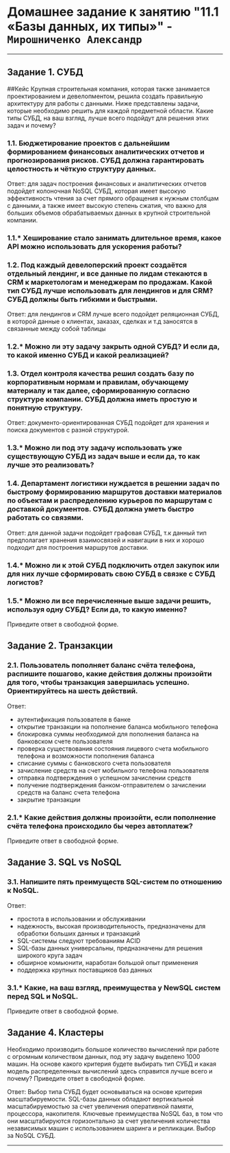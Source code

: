 # Домашнее задание к занятию "11.1 «Базы данных, их типы»" - `Мирошниченко Александр`

---

## Задание 1. СУБД
##Кейс
Крупная строительная компания, которая также занимается проектированием и девелопментом, решила создать правильную архитектуру для работы с данными. Ниже представлены задачи, которые необходимо решить для каждой предметной области.
Какие типы СУБД, на ваш взгляд, лучше всего подойдут для решения этих задач и почему?

### 1.1. Бюджетирование проектов с дальнейшим формированием финансовых аналитических отчетов и прогнозирования рисков. СУБД должна гарантировать целостность и чёткую структуру данных.
 Ответ:  для задач построения  финансовых и аналитических отчетов   подойдет колоночная  NoSQL  СУБД, которая имеет высокую эффективность  чтения за счет прямого обращения к нужным столбцам с данными, а также имеет высокую степень сжатия, что важно для больших объемов обрабатываемых данных  в крупной строительной  компании. 

### 1.1.* Хеширование стало занимать длительное время, какое API можно использовать для ускорения работы?

### 1.2. Под каждый девелоперский проект создаётся отдельный лендинг, и все данные по лидам стекаются в CRM к маркетологам и менеджерам по продажам. Какой тип СУБД лучше использовать для лендингов и для CRM? СУБД должны быть гибкими и быстрыми.
 Ответ:   для лендингов и CRM лучше всего подойдет  реляционная СУБД,  в которой данные о клиентах, заказах, сделках и т.д  заносятся  в связанные между собой таблицы 

### 1.2.* Можно ли эту задачу закрыть одной СУБД? И если да, то какой именно СУБД и какой реализацией?
### 1.3. Отдел контроля качества решил создать базу по корпоративным нормам и правилам, обучающему материалу и так далее, сформированную согласно структуре компании. СУБД должна иметь простую и понятную структуру.
 Ответ:  документо-ориентированная СУБД   подойдет  для хранения  и поиска документов  с разной структурой.    

### 1.3.* Можно ли под эту задачу использовать уже существующую СУБД из задач выше и если да, то как лучше это реализовать?

### 1.4. Департамент логистики нуждается в решении задач по быстрому формированию маршрутов доставки материалов по объектам и распределению курьеров по маршрутам с доставкой документов. СУБД должна уметь быстро работать со связями.
  Ответ: для данной задачи подойдет  графовая  СУБД, т.к  данный тип предполагает хранения взаимосвязей и навигации в них и хорошо подходит для построения маршрутов доставки.

### 1.4.* Можно ли к этой СУБД подключить отдел закупок или для них лучше сформировать свою СУБД в связке с СУБД логистов?
### 1.5.* Можно ли все перечисленные выше задачи решить, используя одну СУБД? Если да, то какую именно?
Приведите ответ в свободной форме.

## Задание 2. Транзакции

### 2.1. Пользователь пополняет баланс счёта телефона, распишите пошагово, какие действия должны произойти для того, чтобы транзакция завершилась успешно. Ориентируйтесь на шесть действий.
  Ответ:  
 - аутентификация пользователя в банке
 - открытие транзакции на  пополнение  баланса мобильного телефона   
 - блокировка  суммы необходимой для  пополнения  баланса на банковском  счете пользователя
 - проверка  существования состояния  лицевого счета мобильного телефона  и возможности пополнения   баланса
 - списание  суммы с  банковского счета пользователя
 - зачисление средств на счет мобильного телефона пользователя
 - отправка подтверждения о  успешном  зачислении   средств 
 - получение подтверждения банком-отправителем о зачислении средств на баланс счета телефона
 - закрытие транзакции 

### 2.1.* Какие действия должны произойти, если пополнение счёта телефона происходило бы через автоплатеж?
Приведите ответ в свободной форме.

## Задание 3. SQL vs NoSQL
### 3.1. Напишите пять преимуществ SQL-систем по отношению к NoSQL.
 Ответ:  
- простота  в использовании и обслуживании
- надежность, высокая производительность, предназначены  для обработки больших данных и транзакций 
- SQL-системы  следуют требованиям  ACID
- SQL-базы данных  универсальны, предназначены для решения широкого круга задач
- обширное комьюнити, наработан большой опыт применения
- поддержка крупных поставщиков баз данных 

### 3.1.* Какие, на ваш взгляд, преимущества у NewSQL систем перед SQL и NoSQL.
Приведите ответ в свободной форме.

## Задание 4. Кластеры
Необходимо производить большое количество вычислений при работе с огромным количеством данных, под эту задачу выделено 1000 машин.
На основе какого критерия будете выбирать тип СУБД и какая модель распределенных вычислений здесь справится лучше всего и почему?
Приведите ответ в свободной форме.
   
   Ответ:   Выбор типа СУБД будет основываться на основе критерия масштабируемости.  SQL-базы данных обладают  вертикальной масштабируемостью за счет увеличения оперативной памяти, процессора, накопителя.  Ключевые преимущества NoSQL баз,  в том что они масштабируются горизонтально за счет  увеличения количества независимых машин с использованием шаринга и репликации. Выбор за NoSQL СУБД.

---
